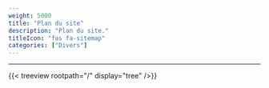 ```yaml
---
weight: 5000
title: "Plan du site"
description: "Plan du site."
titleIcon: "fas fa-sitemap"
categories: ["Divers"]
---
```


---

{{< treeview
    rootpath="/"
    display="tree"
/>}}
